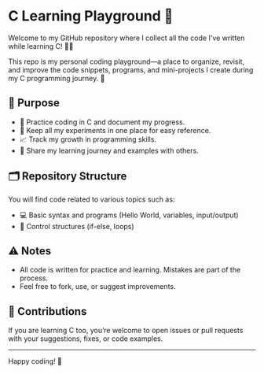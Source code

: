 # C Learning Playground 🎉

Welcome to my GitHub repository where I collect all the code I've written while learning C! 👨‍💻

This repo is my personal coding playground—a place to organize, revisit, and improve the code snippets, programs, and mini-projects I create during my C programming journey. 🚀

## 🎯 Purpose

- 📝 Practice coding in C and document my progress.
- 📂 Keep all my experiments in one place for easy reference.
- 📈 Track my growth in programming skills.
- 🤝 Share my learning journey and examples with others.

## 🗂️ Repository Structure

You will find code related to various topics such as:

- 💻 Basic syntax and programs (Hello World, variables, input/output)
- 🔄 Control structures (if-else, loops)

## ⚠️ Notes

- All code is written for practice and learning. Mistakes are part of the process.
- Feel free to fork, use, or suggest improvements.

## 🤝 Contributions

If you are learning C too, you’re welcome to open issues or pull requests with your suggestions, fixes, or code examples.

---

Happy coding! 🎉
